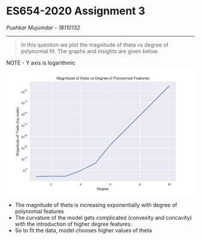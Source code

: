 # ES654-2020 Assignment 3

*Pushkar Mujumdar* - *18110132*

------

> In this question we plot the magnitude of theta vs degree of polynomial fit. The graphs and insights are given below.

NOTE - Y axis is logarithmic
![Theta vs Degree of Polynomial Fit](plots/q5.png)

- The magnitude of theta is increasing exponentially with degree of polynomial features
- The curvature of the model gets complicated (convexity and concavity) with the introduction of higher degree features. 
- So to fit the data, model chooses higher values of theta